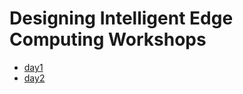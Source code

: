 # Designing Intelligent Edge Computing Workshops

- [day1](day1/README.md)
- [day2](day1/README.md)
